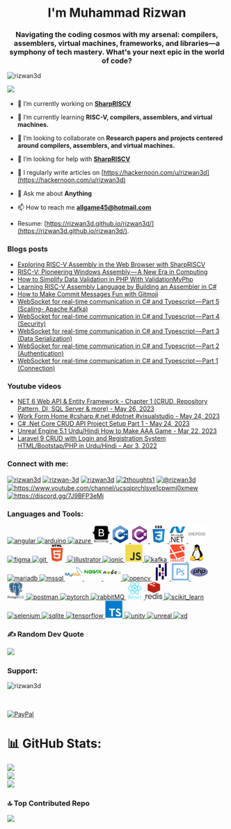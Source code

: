 <h1 align="center">I'm Muhammad Rizwan</h1>
<h3 align="center">Navigating the coding cosmos with my arsenal: compilers, assemblers, virtual machines, frameworks, and libraries—a symphony of tech mastery. What's your next epic in the world of code?</h3>

<p align="left"> <img src="https://komarev.com/ghpvc/?username=rizwan3d&label=Profile%20views&color=0e75b6&style=flat" alt="rizwan3d" /> </p>

![](https://github-profile-trophy.vercel.app/?username=rizwan3d&theme=radical&no-frame=false&no-bg=true&margin-w=4)

- 🔭 I’m currently working on [**SharpRISCV**](https://github.com/rizwan3d/SharpRISCV)

- 🌱 I’m currently learning **RISC-V, compilers, assemblers, and virtual machines.**

- 👯 I’m looking to collaborate on **Research papers and projects centered around compilers, assemblers, and virtual machines.**

- 🤝 I’m looking for help with [**SharpRISCV**](https://github.com/rizwan3d/SharpRISCV)

- 📝 I regularly write articles on [https://hackernoon.com/u/rizwan3d](https://hackernoon.com/u/rizwan3d)

- 💬 Ask me about **Anything**

- 📫 How to reach me **allgame45@hotmail.com**
  
- Resume: [https://rizwan3d.github.io/rizwan3d/](https://rizwan3d.github.io/rizwan3d/).

### Blogs posts
<!-- BLOG-POST-LIST:START -->
- [Exploring RISC-V Assembly in the Web Browser with SharpRISCV](https://medium.com/@rizwan3d/exploring-risc-v-assembly-in-the-web-browser-with-sharpriscv-8698fd1024c9?source=rss-685d52defe52------2)
- [RISC-V: Pioneering Windows Assembly — A New Era in Computing](https://medium.com/@rizwan3d/risc-v-pioneering-windows-assembly-a-new-era-in-computing-edb772b52675?source=rss-685d52defe52------2)
- [How to Simplify Data Validation in PHP With ValidationMyPhp](https://medium.com/@rizwan3d/how-to-simplify-data-validation-in-php-with-validationmyphp-b7455f7ed4e2?source=rss-685d52defe52------2)
- [Learning RISC-V Assembly Language by Building an Assembler in C#](https://medium.com/@rizwan3d/learning-risc-v-assembly-language-by-building-an-assembler-in-c-cc991fd2831e?source=rss-685d52defe52------2)
- [How to Make Commit Messages  Fun with Gitmoji](https://medium.com/@rizwan3d/how-to-make-commit-messages-fun-with-gitmoji-825ee9659f83?source=rss-685d52defe52------2)
- [WebSocket for real-time communication in C# and Typescript — Part 5 &lpar;Scaling- Apache Kafka&rpar;](https://medium.com/@rizwan3d/websocket-for-real-time-communication-in-c-and-typescript-part-5-scaling-apache-kafka-5f1f4cb786cd?source=rss-685d52defe52------2)
- [WebSocket for real-time communication in C# and Typescript — Part 4 &lpar;Security&rpar;](https://medium.com/@rizwan3d/websocket-for-real-time-communication-in-c-and-typescript-part-4-security-8fe63b0763a8?source=rss-685d52defe52------2)
- [WebSocket for real-time communication in C# and Typescript — Part 3 &lpar;Data Serialization&rpar;](https://medium.com/@rizwan3d/websocket-for-real-time-communication-in-c-and-typescript-part-3-data-serialization-c4ada68864e7?source=rss-685d52defe52------2)
- [WebSocket for real-time communication in C# and Typescript — Part 2 &lpar;Authentication&rpar;](https://medium.com/@rizwan3d/websocket-for-real-time-communication-in-c-and-typescript-part-2-authentication-b719981ba14f?source=rss-685d52defe52------2)
- [WebSocket for real-time communication in C# and Typescript — Part 1 &lpar;Connection&rpar;](https://medium.com/@rizwan3d/websocket-for-real-time-communication-in-c-and-typescript-part-1-connection-51e17c9090ca?source=rss-685d52defe52------2)
<!-- BLOG-POST-LIST:END -->

### Youtube videos
<!-- YOUTUBE:START -->
- [NET 6 Web API &amp; Entity Framework - Chapter 1 &lpar;CRUD, Repository Pattern, DI, SQL Server &amp; more&rpar; - May 26, 2023](https://www.youtube.com/watch?v=qIf2qtsdTHw)
- [Work Form Home #csharp #.net #dotnet #visualstudio - May 24, 2023](https://www.youtube.com/watch?v=1lxaIDhs9iE)
- [C# .Net Core CRUD API Project Setup Part 1 - May 24, 2023](https://www.youtube.com/watch?v=mhReLee0LQU)
- [Unreal Engine 5.1 Urdu/Hindi How to Make AAA Game - Mar 22, 2023](https://www.youtube.com/watch?v=UMdd9psaU2I)
- [Laravel 9 CRUD with Login and Registration System HTML/Bootstap/PHP in Urdu/Hindi - Apr 3, 2022](https://www.youtube.com/watch?v=COxK9xyKOls)<!-- YOUTUBE:END -->


<h3 align="left">Connect with me:</h3>
<p align="left">
<a href="https://twitter.com/rizwan3d" target="blank"><img align="center" src="https://raw.githubusercontent.com/rahuldkjain/github-profile-readme-generator/master/src/images/icons/Social/twitter.svg" alt="rizwan3d" height="30" width="40" /></a>
<a href="https://linkedin.com/in/rizwan-3d" target="blank"><img align="center" src="https://raw.githubusercontent.com/rahuldkjain/github-profile-readme-generator/master/src/images/icons/Social/linked-in-alt.svg" alt="rizwan-3d" height="30" width="40" /></a>
<a href="https://fb.com/rizwan3d" target="blank"><img align="center" src="https://raw.githubusercontent.com/rahuldkjain/github-profile-readme-generator/master/src/images/icons/Social/facebook.svg" alt="rizwan3d" height="30" width="40" /></a>
<a href="https://instagram.com/2thoughts1" target="blank"><img align="center" src="https://raw.githubusercontent.com/rahuldkjain/github-profile-readme-generator/master/src/images/icons/Social/instagram.svg" alt="2thoughts1" height="30" width="40" /></a>
<a href="https://medium.com/@rizwan3d" target="blank"><img align="center" src="https://raw.githubusercontent.com/rahuldkjain/github-profile-readme-generator/master/src/images/icons/Social/medium.svg" alt="@rizwan3d" height="30" width="40" /></a>
<a href="https://www.youtube.com/c/https://www.youtube.com/channel/ucsqjprchlsve1cpwmj0xmew" target="blank"><img align="center" src="https://raw.githubusercontent.com/rahuldkjain/github-profile-readme-generator/master/src/images/icons/Social/youtube.svg" alt="https://www.youtube.com/channel/ucsqjprchlsve1cpwmj0xmew" height="30" width="40" /></a>
<a href="https://discord.gg/https://discord.gg/7J9BFP3eMj" target="blank"><img align="center" src="https://raw.githubusercontent.com/rahuldkjain/github-profile-readme-generator/master/src/images/icons/Social/discord.svg" alt="https://discord.gg/7J9BFP3eMj" height="30" width="40" /></a>
</p>

<h3 align="left">Languages and Tools:</h3>
<p align="left"> <a href="https://angular.io" target="_blank" rel="noreferrer"> <img src="https://angular.io/assets/images/logos/angular/angular.svg" alt="angular" width="40" height="40"/> </a> <a href="https://www.arduino.cc/" target="_blank" rel="noreferrer"> <img src="https://cdn.worldvectorlogo.com/logos/arduino-1.svg" alt="arduino" width="40" height="40"/> </a> <a href="https://azure.microsoft.com/en-in/" target="_blank" rel="noreferrer"> <img src="https://www.vectorlogo.zone/logos/microsoft_azure/microsoft_azure-icon.svg" alt="azure" width="40" height="40"/> </a> <a href="https://getbootstrap.com" target="_blank" rel="noreferrer"> <img src="https://raw.githubusercontent.com/devicons/devicon/master/icons/bootstrap/bootstrap-plain-wordmark.svg" alt="bootstrap" width="40" height="40"/> </a> <a href="https://www.w3schools.com/cpp/" target="_blank" rel="noreferrer"> <img src="https://raw.githubusercontent.com/devicons/devicon/master/icons/cplusplus/cplusplus-original.svg" alt="cplusplus" width="40" height="40"/> </a> <a href="https://www.w3schools.com/cs/" target="_blank" rel="noreferrer"> <img src="https://raw.githubusercontent.com/devicons/devicon/master/icons/csharp/csharp-original.svg" alt="csharp" width="40" height="40"/> </a> <a href="https://www.w3schools.com/css/" target="_blank" rel="noreferrer"> <img src="https://raw.githubusercontent.com/devicons/devicon/master/icons/css3/css3-original-wordmark.svg" alt="css3" width="40" height="40"/> </a> <a href="https://dotnet.microsoft.com/" target="_blank" rel="noreferrer"> <img src="https://raw.githubusercontent.com/devicons/devicon/master/icons/dot-net/dot-net-original-wordmark.svg" alt="dotnet" width="40" height="40"/> </a> <a href="https://expressjs.com" target="_blank" rel="noreferrer"> <img src="https://raw.githubusercontent.com/devicons/devicon/master/icons/express/express-original-wordmark.svg" alt="express" width="40" height="40"/> </a> <a href="https://www.figma.com/" target="_blank" rel="noreferrer"> <img src="https://www.vectorlogo.zone/logos/figma/figma-icon.svg" alt="figma" width="40" height="40"/> </a> <a href="https://git-scm.com/" target="_blank" rel="noreferrer"> <img src="https://www.vectorlogo.zone/logos/git-scm/git-scm-icon.svg" alt="git" width="40" height="40"/> </a> <a href="https://www.w3.org/html/" target="_blank" rel="noreferrer"> <img src="https://raw.githubusercontent.com/devicons/devicon/master/icons/html5/html5-original-wordmark.svg" alt="html5" width="40" height="40"/> </a> <a href="https://www.adobe.com/in/products/illustrator.html" target="_blank" rel="noreferrer"> <img src="https://www.vectorlogo.zone/logos/adobe_illustrator/adobe_illustrator-icon.svg" alt="illustrator" width="40" height="40"/> </a> <a href="https://ionicframework.com" target="_blank" rel="noreferrer"> <img src="https://upload.wikimedia.org/wikipedia/commons/d/d1/Ionic_Logo.svg" alt="ionic" width="40" height="40"/> </a> <a href="https://developer.mozilla.org/en-US/docs/Web/JavaScript" target="_blank" rel="noreferrer"> <img src="https://raw.githubusercontent.com/devicons/devicon/master/icons/javascript/javascript-original.svg" alt="javascript" width="40" height="40"/> </a> <a href="https://kafka.apache.org/" target="_blank" rel="noreferrer"> <img src="https://www.vectorlogo.zone/logos/apache_kafka/apache_kafka-icon.svg" alt="kafka" width="40" height="40"/> </a> <a href="https://laravel.com/" target="_blank" rel="noreferrer"> <img src="https://raw.githubusercontent.com/devicons/devicon/master/icons/laravel/laravel-plain-wordmark.svg" alt="laravel" width="40" height="40"/> </a> <a href="https://www.linux.org/" target="_blank" rel="noreferrer"> <img src="https://raw.githubusercontent.com/devicons/devicon/master/icons/linux/linux-original.svg" alt="linux" width="40" height="40"/> </a> <a href="https://mariadb.org/" target="_blank" rel="noreferrer"> <img src="https://www.vectorlogo.zone/logos/mariadb/mariadb-icon.svg" alt="mariadb" width="40" height="40"/> </a> <a href="https://www.microsoft.com/en-us/sql-server" target="_blank" rel="noreferrer"> <img src="https://www.svgrepo.com/show/303229/microsoft-sql-server-logo.svg" alt="mssql" width="40" height="40"/> </a> <a href="https://www.mysql.com/" target="_blank" rel="noreferrer"> <img src="https://raw.githubusercontent.com/devicons/devicon/master/icons/mysql/mysql-original-wordmark.svg" alt="mysql" width="40" height="40"/> </a> <a href="https://www.nginx.com" target="_blank" rel="noreferrer"> <img src="https://raw.githubusercontent.com/devicons/devicon/master/icons/nginx/nginx-original.svg" alt="nginx" width="40" height="40"/> </a> <a href="https://nodejs.org" target="_blank" rel="noreferrer"> <img src="https://raw.githubusercontent.com/devicons/devicon/master/icons/nodejs/nodejs-original-wordmark.svg" alt="nodejs" width="40" height="40"/> </a> <a href="https://opencv.org/" target="_blank" rel="noreferrer"> <img src="https://www.vectorlogo.zone/logos/opencv/opencv-icon.svg" alt="opencv" width="40" height="40"/> </a> <a href="https://pandas.pydata.org/" target="_blank" rel="noreferrer"> <img src="https://raw.githubusercontent.com/devicons/devicon/2ae2a900d2f041da66e950e4d48052658d850630/icons/pandas/pandas-original.svg" alt="pandas" width="40" height="40"/> </a> <a href="https://www.photoshop.com/en" target="_blank" rel="noreferrer"> <img src="https://raw.githubusercontent.com/devicons/devicon/master/icons/photoshop/photoshop-line.svg" alt="photoshop" width="40" height="40"/> </a> <a href="https://www.php.net" target="_blank" rel="noreferrer"> <img src="https://raw.githubusercontent.com/devicons/devicon/master/icons/php/php-original.svg" alt="php" width="40" height="40"/> </a> <a href="https://www.postgresql.org" target="_blank" rel="noreferrer"> <img src="https://raw.githubusercontent.com/devicons/devicon/master/icons/postgresql/postgresql-original-wordmark.svg" alt="postgresql" width="40" height="40"/> </a> <a href="https://postman.com" target="_blank" rel="noreferrer"> <img src="https://www.vectorlogo.zone/logos/getpostman/getpostman-icon.svg" alt="postman" width="40" height="40"/> </a> <a href="https://pytorch.org/" target="_blank" rel="noreferrer"> <img src="https://www.vectorlogo.zone/logos/pytorch/pytorch-icon.svg" alt="pytorch" width="40" height="40"/> </a> <a href="https://www.rabbitmq.com" target="_blank" rel="noreferrer"> <img src="https://www.vectorlogo.zone/logos/rabbitmq/rabbitmq-icon.svg" alt="rabbitMQ" width="40" height="40"/> </a> <a href="https://reactjs.org/" target="_blank" rel="noreferrer"> <img src="https://raw.githubusercontent.com/devicons/devicon/master/icons/react/react-original-wordmark.svg" alt="react" width="40" height="40"/> </a> <a href="https://redis.io" target="_blank" rel="noreferrer"> <img src="https://raw.githubusercontent.com/devicons/devicon/master/icons/redis/redis-original-wordmark.svg" alt="redis" width="40" height="40"/> </a> <a href="https://scikit-learn.org/" target="_blank" rel="noreferrer"> <img src="https://upload.wikimedia.org/wikipedia/commons/0/05/Scikit_learn_logo_small.svg" alt="scikit_learn" width="40" height="40"/> </a> <a href="https://www.selenium.dev" target="_blank" rel="noreferrer"> <img src="https://raw.githubusercontent.com/detain/svg-logos/780f25886640cef088af994181646db2f6b1a3f8/svg/selenium-logo.svg" alt="selenium" width="40" height="40"/> </a> <a href="https://www.sqlite.org/" target="_blank" rel="noreferrer"> <img src="https://www.vectorlogo.zone/logos/sqlite/sqlite-icon.svg" alt="sqlite" width="40" height="40"/> </a> <a href="https://www.tensorflow.org" target="_blank" rel="noreferrer"> <img src="https://www.vectorlogo.zone/logos/tensorflow/tensorflow-icon.svg" alt="tensorflow" width="40" height="40"/> </a> <a href="https://www.typescriptlang.org/" target="_blank" rel="noreferrer"> <img src="https://raw.githubusercontent.com/devicons/devicon/master/icons/typescript/typescript-original.svg" alt="typescript" width="40" height="40"/> </a> <a href="https://unity.com/" target="_blank" rel="noreferrer"> <img src="https://www.vectorlogo.zone/logos/unity3d/unity3d-icon.svg" alt="unity" width="40" height="40"/> </a> <a href="https://unrealengine.com/" target="_blank" rel="noreferrer"> <img src="https://raw.githubusercontent.com/kenangundogan/fontisto/036b7eca71aab1bef8e6a0518f7329f13ed62f6b/icons/svg/brand/unreal-engine.svg" alt="unreal" width="40" height="40"/> </a> <a href="https://www.adobe.com/products/xd.html" target="_blank" rel="noreferrer"> <img src="https://cdn.worldvectorlogo.com/logos/adobe-xd.svg" alt="xd" width="40" height="40"/> </a> </p>

### ✍️ Random Dev Quote
![](https://quotes-github-readme.vercel.app/api?type=horizontal&theme=radical)

<h3 align="left">Support:</h3>
<p><a href="https://www.buymeacoffee.com/rizwan3d"> <img align="left" src="https://cdn.buymeacoffee.com/buttons/v2/default-yellow.png" height="50" width="210" alt="rizwan3d" /></a></p><br><br><br>

[![PayPal](https://img.shields.io/badge/PayPal-00457C?style=for-the-badge&logo=paypal&logoColor=white)](https://paypal.me/rizwan3d) 



# 📊 GitHub Stats:
![](https://github-readme-stats.vercel.app/api?username=Rizwan3d&theme=dark&hide_border=false&include_all_commits=false&count_private=false)<br/>
![](https://github-readme-streak-stats.herokuapp.com/?user=Rizwan3d&theme=dark&hide_border=false)<br/>
![](https://github-readme-stats.vercel.app/api/top-langs/?username=Rizwan3d&theme=dark&hide_border=false&include_all_commits=false&count_private=false&layout=compact)
### 🔝 Top Contributed Repo
![](https://github-contributor-stats.vercel.app/api?username=Rizwan3d&limit=5&theme=dark&combine_all_yearly_contributions=true)

<!--START_SECTION:waka-->
<!--END_SECTION:waka-->
